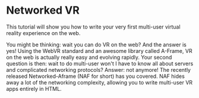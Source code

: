 # Networked VR

This tutorial will show you how to write your very first multi-user virtual reality experience on the web.

You might be thinking: wait you can do VR on the web? And the answer is yes! Using the WebVR standard and an awesome library called A-Frame, VR on the web is actually really easy and evolving rapidly. Your second question is then: wait to do multi-user won't I have to know all about servers and complicated networking protocols? Answer: not anymore! The recently released Networked-Aframe (NAF for short) has you covered. NAF hides away a lot of the networking complexity, allowing you to write multi-user VR apps entirely in HTML.

